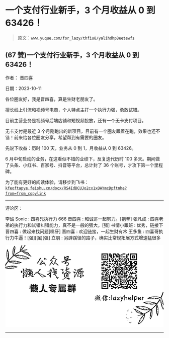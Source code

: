 # 一个支付行业新手，3 个月收益从 0 到 63426！

> 原文：[`www.yuque.com/for_lazy/thfiu8/yalihdhp8eetewfs`](https://www.yuque.com/for_lazy/thfiu8/yalihdhp8eetewfs)

## (67 赞)一个支付行业新手，3 个月收益从 0 到 63426！

作者： 晋四喜

日期：2023-10-11

各位圈友好，我是晋四喜，算是生财老朋友了。

擅长线上引流和视频号电商，个人特点主打一个执行力强，勇敢试错。

目前主营业务是视频号后端店铺和短视频投放，还有一个无卡支付项目。

无卡支付是最近 3 个月刚跑出的新项目，目前有一个圈友跟着在跑，效果也还不错！前来给各位圈友分享，希望帮到有需要的圈友。

先说下收益：历时 100 天，业务从 0 到 1，月收益从 0 到 63426。

6 月中旬启动的业务，在这看似不错的业绩下，反复迭代历时 100 多天。期间做了头条、小红书、百家号、抖音等平台，总计封了 36 个账号，才攻下第一个里程碑。

为了能有更好的阅读体验，请移步到飞书：[`kfeoftapye.feishu.cn/docx/RS4IdDCUJo2cx1xQAYmcDpftnhe?from=from_copylink`](https://kfeoftapye.feishu.cn/docx/RS4IdDCUJo2cx1xQAYmcDpftnhe?from=from_copylink)

* * *

评论区：

李诚 Sonic : 四喜兄执行力 666
晋四喜 : 和诚哥一起努力。[抱拳]
张凡成 : 四喜老弟的执行力和试错纠错能力，真不是一般的强大。[强]
书情小跟班 : 优秀，链接下
晋四喜 : 做起来找问题[呲牙]
晋四喜 : 欢迎链接，一起生财有术
王多鱼 : 四喜哥执行力牛逼！[强][强][强]
立朋 : 另辟蹊径的路子，确实比常规拓展方式增速猛很多

![](img/1c37d505930596d12a88ab23e11aa07a.png)

* * *